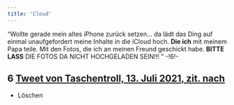 ```yaml
---
title: 'Cloud'
---
```


“Wollte gerade mein altes iPhone zurück setzen... da lädt das Ding auf einmal unaufgefordert meine Inhalte in die iCloud hoch. **Die ich** mit meinem Papa teile. Mit den Fotos, die ich an meinen Freund geschickt habe. **BITTE LASS** DIE FOTOS DA NICHT HOCHGELADEN SEIN!!!   ” -!6!-
## **6** [Tweet von Taschentroll, 13. Juli 2021, zit. nach](https://twitter.com/Taschentroll/status/1414866541619949569?s=20)

* Löschen
